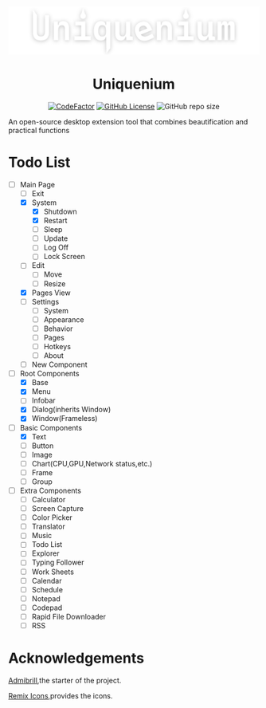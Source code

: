 ![](./media/logo/uniquenium-d.png)

<div align="center">

<h1>Uniquenium</h1>

[![CodeFactor](https://www.codefactor.io/repository/github/uniquenium/uniquenium/badge)](https://www.codefactor.io/repository/github/uniquenium/uniquenium)
[![GitHub License](https://img.shields.io/github/license/Uniquenium/Uniquenium)](LICENSE)
![GitHub repo size](https://img.shields.io/github/repo-size/Uniquenium/Uniquenium)

</div>
An open-source desktop extension tool that combines beautification and practical functions



# Todo List
- [ ] Main Page
    - [ ] Exit
    - [x] System 
        - [x] Shutdown
        - [x] Restart
        - [ ] Sleep
        - [ ] Update
        - [ ] Log Off
        - [ ] Lock Screen
    - [ ] Edit
        - [ ] Move
        - [ ] Resize
    - [x] Pages View
    - [ ] Settings
        - [ ] System
        - [ ] Appearance
        - [ ] Behavior
        - [ ] Pages
        - [ ] Hotkeys
        - [ ] About
    - [ ] New Component
- [ ] Root Components
    - [x] Base 
    - [x] Menu
    - [ ] Infobar
    - [x] Dialog(inherits Window)
    - [x] Window(Frameless)
- [ ] Basic Components
    - [x] Text
    - [ ] Button
    - [ ] Image
    - [ ] Chart(CPU,GPU,Network status,etc.)
    - [ ] Frame
    - [ ] Group
- [ ] Extra Components
    - [ ] Calculator
    - [ ] Screen Capture
    - [ ] Color Picker
    - [ ] Translator
    - [ ] Music
    - [ ] Todo List
    - [ ] Explorer
    - [ ] Typing Follower
    - [ ] Work Sheets
    - [ ] Calendar
    - [ ] Schedule
    - [ ] Notepad
    - [ ] Codepad
    - [ ] Rapid File Downloader
    - [ ] RSS

# Acknowledgements

[Admibrill](https://github.com/admibrill),the starter of the project.

[Remix Icons](https://www.remixicon.cn/collection),provides the icons.
